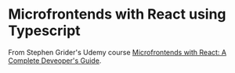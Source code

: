 # Microfrontends with React using Typescript

From Stephen Grider's Udemy course [Microfrontends with React: A Complete Deveoper's Guide](https://www.udemy.com/course/microfrontend-course/).
